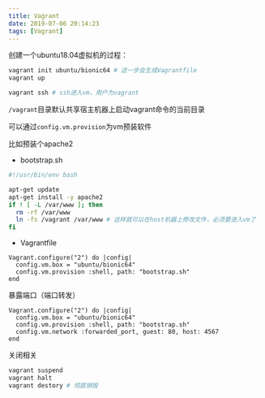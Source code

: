 ```yaml
---
title: Vagrant
date: 2019-07-06 20:14:23
tags: [Vagrant]
---
```


创建一个ubuntu18.04虚拟机的过程：

```bash
vagrant init ubuntu/bionic64 # 这一步会生成Vagrantfile
vagrant up

vagrant ssh # ssh进入vm，用户为vagrant
```

`/vagrant`目录默认共享宿主机器上启动vagrant命令的当前目录


可以通过`config.vm.provision`为vm预装软件

比如预装个apache2

- bootstrap.sh

```bash
#!/usr/bin/env bash

apt-get update
apt-get install -y apache2
if ! [ -L /var/www ]; then
  rm -rf /var/www
  ln -fs /vagrant /var/www # 这样就可以在host机器上修改文件，必须要进入vm了
fi
```

- Vagrantfile

```Vagrantfile
Vagrant.configure("2") do |config|
  config.vm.box = "ubuntu/bionic64"
  config.vm.provision :shell, path: "bootstrap.sh"
end
```

暴露端口（端口转发）


```Vagrantfile
Vagrant.configure("2") do |config|
  config.vm.box = "ubuntu/bionic64"
  config.vm.provision :shell, path: "bootstrap.sh"
  config.vm.network :forwarded_port, guest: 80, host: 4567
end
```

关闭相关

```bash
vagrant suspend
vagrant halt
vagrant destory # 彻底销毁
```